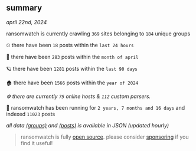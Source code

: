
## summary
_april 22nd, 2024_

ransomwatch is currently crawling `369` sites belonging to `184` unique groups

⏲ there have been `18` posts within the `last 24 hours`

🦈 there have been `283` posts within the `month of april`

🪐 there have been `1281` posts within the `last 90 days`

🏚 there have been `1566` posts within the `year of 2024`

_⚙️ there are currently `75` online hosts & `112` custom parsers._

🦕 ransomwatch has been running for `2 years, 7 months and 16 days` and indexed `11023` posts

_all data  [(groups)](http://ransomwhat.telemetry.ltd/groups) and [(posts)](http://ransomwhat.telemetry.ltd/posts) is available in JSON (updated hourly)_

> ransomwatch is fully [open source](https://github.com/joshhighet/ransomwatch#ransomwatch--). please consider [sponsoring](https://github.com/sponsors/joshhighet) if you find it useful!
